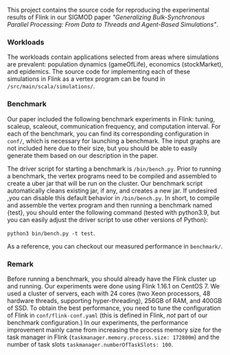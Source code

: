 This project contains the source code for reproducing the experimental results of Flink in our SIGMOD paper 
*"Generalizing Bulk-Synchronous Parallel Processing: From Data to Threads and Agent-Based Simulations"*.

### Workloads
The workloads contain applications selected from areas where simulations are prevalent: population dynamics (gameOfLife), economics (stockMarket), and epidemics. 
The source code for implementing each of these simulations in Flink as a vertex program can be found in `/src/main/scala/simulations/`.

### Benchmark
Our paper included the following benchmark experiments in Flink: tuning, scaleup, scaleout, communication frequency, and computation interval. For each of the benchmark, you can find its corresponding configuration in `conf/`, which is necessary for launching a benchmark. The input graphs are not included here due to their size, but you should be able to easily generate them based on our description in the paper.

The driver script for starting a benchmark is `/bin/bench.py`. Prior to running a benchmark, the vertex programs need to be compiled and assembled to create a uber jar that will be run on the cluster. Our benchmark script automatically cleans existing jar, if any, and creates a new jar. If undesired ,you can disable this default behavior in `/bin/bench.py`. In short, to compile and assemble the vertex program and then running a benchmark named {test}, you should enter the following command (tested with python3.9, but you can easily adjust the driver script to use other versions of Python):

```python3 bin/bench.py -t test```.

As a reference, you can checkout our measured performance in `benchmark/`.

### Remark
Before running a benchmark, you should already have the Flink cluster up and running. Our experiments were done using Flink 1.16.1 on CentOS 7. We used a cluster of servers, each with 24 cores (two Xeon processors, 48 hardware threads, supporting hyper-threading), 256GB of RAM, and 400GB of SSD. To obtain the best performance, you need to tune the configuration of Flink in `conf/flink-conf.yaml` (this is defined in Flink, *not* part of our benchmark configuration.) In our experiments, the performance improvement mainly came from increasing the process memory size for the task manager in Flink (`taskmanager.memory.process.size: 172800m`) and the number of task slots `taskmanager.numberOfTaskSlots: 100`. 
